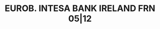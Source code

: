 ---
layout: asset
title: EUROB. INTESA BANK IRELAND FRN 05|12                        
isin: XS0219515367
---